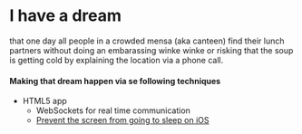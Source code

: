 # I have a dream

that one day all people in a crowded mensa (aka canteen) find their lunch partners without doing an embarassing winke winke or risking that the soup is getting cold by explaining the location via a phone call.

#### Making that dream happen via se following techniques

* HTML5 app
	* WebSockets for real time communication
	* [Prevent the screen from going to sleep on iOS](http://stackoverflow.com/questions/9709891/prevent-ios-mobile-safari-from-going-idle-auto-locking-sleeping)